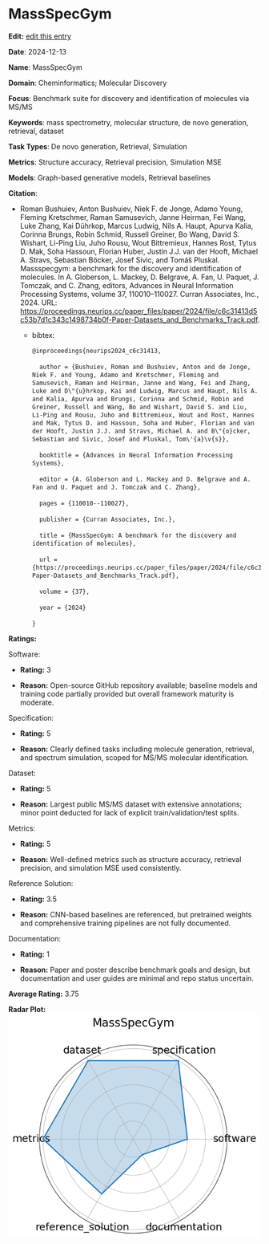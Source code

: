 # MassSpecGym


**Edit:** [edit this entry](https://github.com/mlcommons-science/benchmark/tree/main/source)


**Date**: 2024-12-13


**Name**: MassSpecGym


**Domain**: Cheminformatics; Molecular Discovery


**Focus**: Benchmark suite for discovery and identification of molecules via MS/MS


**Keywords**: mass spectrometry, molecular structure, de novo generation, retrieval, dataset


**Task Types**: De novo generation, Retrieval, Simulation


**Metrics**: Structure accuracy, Retrieval precision, Simulation MSE


**Models**: Graph-based generative models, Retrieval baselines


**Citation**:


- Roman Bushuiev, Anton Bushuiev, Niek F. de Jonge, Adamo Young, Fleming Kretschmer, Raman Samusevich, Janne Heirman, Fei Wang, Luke Zhang, Kai Dührkop, Marcus Ludwig, Nils A. Haupt, Apurva Kalia, Corinna Brungs, Robin Schmid, Russell Greiner, Bo Wang, David S. Wishart, Li-Ping Liu, Juho Rousu, Wout Bittremieux, Hannes Rost, Tytus D. Mak, Soha Hassoun, Florian Huber, Justin J.J. van der Hooft, Michael A. Stravs, Sebastian Böcker, Josef Sivic, and Tomáš Pluskal. Massspecgym: a benchmark for the discovery and identification of molecules. In A. Globerson, L. Mackey, D. Belgrave, A. Fan, U. Paquet, J. Tomczak, and C. Zhang, editors, Advances in Neural Information Processing Systems, volume 37, 110010–110027. Curran Associates, Inc., 2024. URL: https://proceedings.neurips.cc/paper_files/paper/2024/file/c6c31413d5c53b7d1c343c1498734b0f-Paper-Datasets_and_Benchmarks_Track.pdf.

  - bibtex:
      ```
      @inproceedings{neurips2024_c6c31413,

        author = {Bushuiev, Roman and Bushuiev, Anton and de Jonge, Niek F. and Young, Adamo and Kretschmer, Fleming and Samusevich, Raman and Heirman, Janne and Wang, Fei and Zhang, Luke and D\"{u}hrkop, Kai and Ludwig, Marcus and Haupt, Nils A. and Kalia, Apurva and Brungs, Corinna and Schmid, Robin and Greiner, Russell and Wang, Bo and Wishart, David S. and Liu, Li-Ping and Rousu, Juho and Bittremieux, Wout and Rost, Hannes and Mak, Tytus D. and Hassoun, Soha and Huber, Florian and van der Hooft, Justin J.J. and Stravs, Michael A. and B\"{o}cker, Sebastian and Sivic, Josef and Pluskal, Tom\'{a}\v{s}},

        booktitle = {Advances in Neural Information Processing Systems},

        editor = {A. Globerson and L. Mackey and D. Belgrave and A. Fan and U. Paquet and J. Tomczak and C. Zhang},

        pages = {110010--110027},

        publisher = {Curran Associates, Inc.},

        title = {MassSpecGym: A benchmark for the discovery and identification of molecules},

        url = {https://proceedings.neurips.cc/paper_files/paper/2024/file/c6c31413d5c53b7d1c343c1498734b0f-Paper-Datasets_and_Benchmarks_Track.pdf},

        volume = {37},

        year = {2024}

      }

      ```

**Ratings:**


Software:


  - **Rating:** 3


  - **Reason:** Open-source GitHub repository available; baseline models and training code partially provided but overall framework maturity is moderate. 


Specification:


  - **Rating:** 5


  - **Reason:** Clearly defined tasks including molecule generation, retrieval, and spectrum simulation, scoped for MS/MS molecular identification. 


Dataset:


  - **Rating:** 5


  - **Reason:** Largest public MS/MS dataset with extensive annotations; minor point deducted for lack of explicit train/validation/test splits. 


Metrics:


  - **Rating:** 5


  - **Reason:** Well-defined metrics such as structure accuracy, retrieval precision, and simulation MSE used consistently. 


Reference Solution:


  - **Rating:** 3.5


  - **Reason:** CNN-based baselines are referenced, but pretrained weights and comprehensive training pipelines are not fully documented. 


Documentation:


  - **Rating:** 1


  - **Reason:** Paper and poster describe benchmark goals and design, but documentation and user guides are minimal and repo status uncertain. 


**Average Rating:** 3.75


**Radar Plot:**
 ![Massspecgym radar plot](../../tex/images/massspecgym_radar.png)